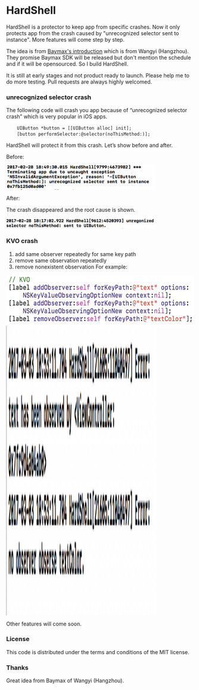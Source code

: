 # HardShell

HardShell is a protector to keep app from specific crashes. Now it only protects app from the crash caused by "unrecognized selector sent to instance". More features will come step by step.

The idea is from [Baymax's introduction](https://neyoufan.github.io/2017/01/13/ios/BayMax_HTSafetyGuard/) which is from Wangyi (Hangzhou). They promise Baymax SDK will be released but don't mention the schedule and if it will be opensourced. So I build HardShell.

It is still at early stages and not product ready to launch. Please help me to do more testing. Pull requests are always highly welcomed.

### unrecognized selector crash

The following code will crash you app because of “unrecognized selector crash” which is very popular in iOS apps.

```
    UIButton *button = [[UIButton alloc] init];
    [button performSelector:@selector(noThisMethod:)];
```

HardShell will protect it from this crash. Let’s show before and after.

Before:

<img src="Screenshots/Before.png" align="center" height="66" width="400">

After:

The crash disappeared and the root cause is shown.

<img src="Screenshots/After.png" align="center" height="28" width="400">

### KVO crash

1. add same observer repeatedly for same key path
2. remove same observation repeatedly
3. remove nonexistent observation
For example:

<img src="Screenshots/KVOCode.png" align="center" height="135" width="589">

<img src="Screenshots/KVOLog.png" align="center" height="777" width="404">

Other features will come soon.

### License

This code is distributed under the terms and conditions of the MIT license.

### Thanks

Great idea from Baymax of Wangyi (Hangzhou).
